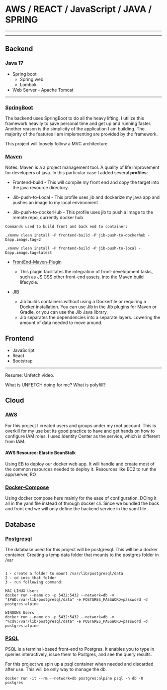 # AWS / REACT / JavaScript / JAVA / SPRING

---

---

## **Backend**

### Java 17

- Spring boot
  - Spring web
  - Lombok
- Web Server - Apache Tomcat

---

### [SpringBoot](https://spring.io/projects/spring-boot)

The backend uses SpringBoot to do all the heavy lifting. I utilize this framework heavily to save personal time and get up and running faster. Another reason is the simplicity of the application I am building. The majority of the features I am implementing are provided by the framework.  

This project will loosely follow a MVC architecture.

### [Maven](https://maven.apache.org/)

Notes: Maven is a a project management tool. A quality of life improvement for developers of java. In this particular case I added several **profiles**:

- Frontend-build - This will compile my front end and copy the target into the java resource directory.
  
- Jib-push-to-Local -  This profile uses jib and dockerize my java app and pushes an image to my local environment

- Jib-push-to-dockerHub - This profile uses jib to push a image to the remote repo, currently docker hub

```shell
Commands used to build front and back end to container: 

./mvnw clean install -P frontend-build -P jib-push-to-dockerhub -Dapp.image.tag=2

./mvnw clean install -P frontend-build -P jib-push-to-local -Dapp.image.tag=latest

```
  
- [FrontEnd-Maven-Plugin](https://github.com/eirslett/frontend-maven-plugin)
  - This plugin facilitates the integration of front-development tasks, such as JS
      CSS other front-end assets, into the Maven build lifecycle.

- [JIB](https://cloud.google.com/java/getting-started/jib)
  - Jib builds containers without using a Dockerfile or requiring a Docker installation. You can use Jib in the Jib plugins for Maven or Gradle, or you can use the Jib Java library.
  - Jib separates the dependencies into a separate layers. Lowering the amount of data needed to move around.
  
## **Frontend**

- JavaScript
- React
- Bootstrap

---
Resume: Unfetch video.

What is UNFETCH doing for me? What is polyfill? 

## Cloud

### [AWS](https://aws.amazon.com/)

For this project I created users and groups under my root account. This is overkill for my use but its good practice to have and get hands on how to configure IAM roles. I used Identity Center as the service, which is different from IAM.

#### AWS Resource: Elastic BeanStalk

Using EB to deploy our docker web app. It will handle and create most of the common resources needed to deploy it. Resources like EC2 to run the app/server, RO

### [Docker-Compose](https://docs.docker.com/compose/)

Using docker compose here mainly for the ease of  configuration. DOing it all in the yaml file instead of through docker cli.
Since we bundled the back and front end we will only define the backend service in the yaml file.

## **Database**

### [Postgresql](https://www.postgresql.org/)

The database used for this project will be postgresql. This will be a docker container. Creating a temp data folder that mounts to the postgres folder in /var

```shell

1 - create a folder to mount /var/lib/postgresql/data
2 - cd into that folder
3 - run following command:

MAC LINUX Users
docker run --name db -p 5432:5432 --network=db -v "$PWD:/var/lib/postgresql/data" -e POSTGRES_PASSWORD=password -d postgres:alpine

WINDOWS Users
docker run --name db -p 5432:5432 --network=db -v "%cd%:/var/lib/postgresql/data" -e POSTGRES_PASSWORD=password -d postgres:alpine
```

### [PSQL](https://www.postgresql.org/docs/7.0/app-psql.htm)

PSQL is a terminal-based front-end to Postgres. It enables you to type in queries interactively, issue them to Postgres, and see the query results.

For this project we spin up a psql container when needed and discarded after use. This will be only way to manage the db.

```shell
docker run -it --rm --network=db postgres:alpine psql -h db -U postgres
```
